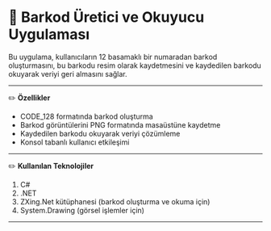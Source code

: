 # 🚀 Barkod Üretici ve Okuyucu Uygulaması

Bu uygulama, kullanıcıların 12 basamaklı bir numaradan barkod oluşturmasını, bu barkodu resim olarak kaydetmesini ve kaydedilen barkodu okuyarak veriyi geri almasını sağlar.

---

✏️ **Özellikler**

- CODE_128 formatında barkod oluşturma
- Barkod görüntülerini PNG formatında masaüstüne kaydetme
- Kaydedilen barkodu okuyarak veriyi çözümleme
- Konsol tabanlı kullanıcı etkileşimi

---

✏️ **Kullanılan Teknolojiler**

1. C#
2. .NET
3. ZXing.Net kütüphanesi (barkod oluşturma ve okuma için)
4. System.Drawing (görsel işlemler için)

---